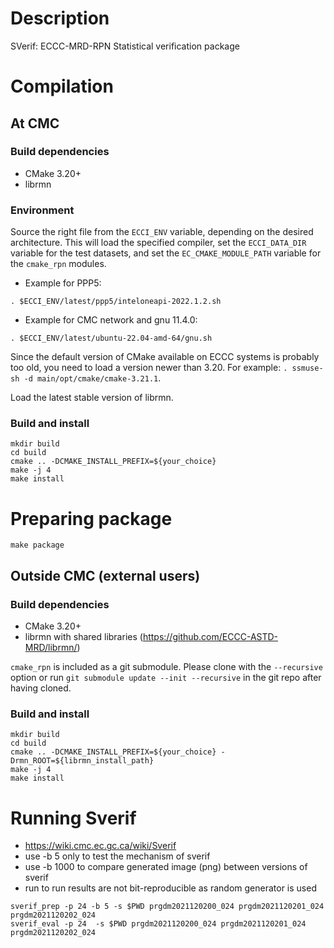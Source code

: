 # Description

SVerif: ECCC-MRD-RPN Statistical verification package

# Compilation

## At CMC

### Build dependencies

- CMake 3.20+
- librmn

### Environment

Source the right file from the `ECCI_ENV` variable, depending on the desired
architecture.  This will load the specified compiler, set the
`ECCI_DATA_DIR` variable for the test datasets, and set the
`EC_CMAKE_MODULE_PATH` variable for the `cmake_rpn` modules.

- Example for PPP5:

```
. $ECCI_ENV/latest/ppp5/inteloneapi-2022.1.2.sh
```

- Example for CMC network and gnu 11.4.0:

```
. $ECCI_ENV/latest/ubuntu-22.04-amd-64/gnu.sh
```

Since the default version of CMake available on ECCC systems is probably too
old, you need to load a version newer than 3.20.  For example: `. ssmuse-sh
-d main/opt/cmake/cmake-3.21.1`.

Load the latest stable version of librmn.

### Build and install

```
mkdir build
cd build
cmake .. -DCMAKE_INSTALL_PREFIX=${your_choice}
make -j 4
make install
```

# Preparing package

```
make package
```

## Outside CMC (external users)

### Build dependencies

- CMake 3.20+
- librmn with shared libraries (https://github.com/ECCC-ASTD-MRD/librmn/)

`cmake_rpn` is included as a git submodule.  Please clone with the
`--recursive` option or run `git submodule update --init --recursive` in the
git repo after having cloned.

### Build and install

```
mkdir build
cd build
cmake .. -DCMAKE_INSTALL_PREFIX=${your_choice} -Drmn_ROOT=${librmn_install_path}
make -j 4
make install
```

# Running Sverif
 - https://wiki.cmc.ec.gc.ca/wiki/Sverif
 - use -b 5 only to test the mechanism of sverif
 - use -b 1000 to compare generated image (png) between versions of sverif
 - run to run results are not bit-reproducible as random generator is used

```
sverif_prep -p 24 -b 5 -s $PWD prgdm2021120200_024 prgdm2021120201_024 prgdm2021120202_024
sverif_eval -p 24  -s $PWD prgdm2021120200_024 prgdm2021120201_024 prgdm2021120202_024
```
